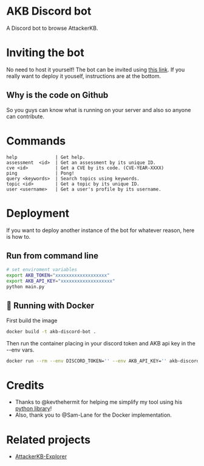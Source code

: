 # AKB Discord bot
A Discord bot to browse AttackerKB.

# Inviting the bot
No need to host it yourself! 
The bot can be invited using [this link](https://discordapp.com/api/oauth2/authorize?client_id=701046523387183165&permissions=117760&scope=bot).
If you really want to deploy it youself, instructions are at the bottom.

## Why is the code on Github
So you guys can know what is running on your server and also so anyone can contribute.


# Commands
```
help              | Get help.
assessment  <id>  | Get an assessment by its unique ID.
cve <id>          | Get a CVE by its code. (CVE-YEAR-XXXX)
ping              | Pong!
query <keywords>  | Search topics using keywords.
topic <id>        | Get a topic by its unique ID.
user <username>   | Get a user's profile by its username.
```

# Deployment
If you want to deploy another instance of the bot for whatever reason, here is how to.

## Run from command line
```bash
# set enviroment variables
export AKB_TOKEN="xxxxxxxxxxxxxxxxxxx"
export AKB_API_KEY="xxxxxxxxxxxxxxxxxxx"
python main.py
```

## 🐳 Running with Docker
First build the image
```bash
docker build -t akb-discord-bot .
```

Then run the container placing in your discord token and AKB api key in the --env vars.
```bash
docker run --rm --env DISCORD_TOKEN='' --env AKB_API_KEY='' akb-discord-bot
```

# Credits
* Thanks to @kevthehermit for helping me simplify my tool using his [python library](https://github.com/kevthehermit/attackerkb-api)!
* Also, thank you to @Sam-Lane for the Docker implementation.

# Related projects
* [AttackerKB-Explorer](https://github.com/horshark/akb-explorer)
